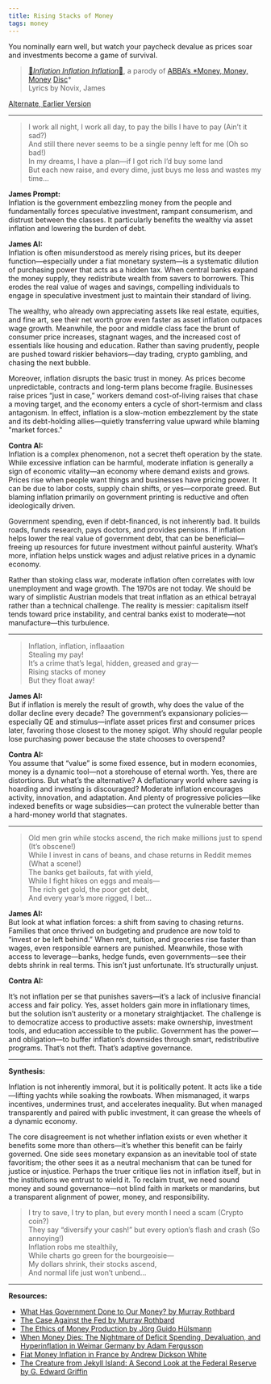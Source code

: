 ```yaml
---
title: Rising Stacks of Money  
tags: money
---
```


You nominally earn well, but watch your paycheck devalue as prices soar and investments become a game of survival.  

<!--more-->

>[🎵*Inflation Inflation Inflation*🎵](https://suno.com/s/STyooszb9LCJqw3y), a parody of [ABBA’s *Money, Money, Money](https://genius.com/Abba-money-money-money-lyrics) [Disc](https://amzn.to/4kqNC8v)*\
>Lyrics by Novix, James

[Alternate, Earlier Version](https://suno.com/s/mayJ4Nuyaw4HApeX)

---

> I work all night, I work all day, to pay the bills I have to pay (Ain’t it sad?)  
> And still there never seems to be a single penny left for me (Oh so bad!)  
> In my dreams, I have a plan—if I got rich I’d buy some land  
> But each new raise, and every dime, just buys me less and wastes my time...  


**James Prompt:**  
Inflation is the government embezzling money from the people and fundamentally forces speculative investment, rampant consumerism, and distrust between the classes. It particularly benefits the wealthy via asset inflation and lowering the burden of debt.

**James AI:**  
Inflation is often misunderstood as merely rising prices, but its deeper function—especially under a fiat monetary system—is a systematic dilution of purchasing power that acts as a hidden tax. When central banks expand the money supply, they redistribute wealth from savers to borrowers. This erodes the real value of wages and savings, compelling individuals to engage in speculative investment just to maintain their standard of living.

The wealthy, who already own appreciating assets like real estate, equities, and fine art, see their net worth grow even faster as asset inflation outpaces wage growth. Meanwhile, the poor and middle class face the brunt of consumer price increases, stagnant wages, and the increased cost of essentials like housing and education. Rather than saving prudently, people are pushed toward riskier behaviors—day trading, crypto gambling, and chasing the next bubble.

Moreover, inflation disrupts the basic trust in money. As prices become unpredictable, contracts and long-term plans become fragile. Businesses raise prices “just in case,” workers demand cost-of-living raises that chase a moving target, and the economy enters a cycle of short-termism and class antagonism. In effect, inflation is a slow-motion embezzlement by the state and its debt-holding allies—quietly transferring value upward while blaming "market forces."


**Contra AI:**  
Inflation is a complex phenomenon, not a secret theft operation by the state. While excessive inflation can be harmful, moderate inflation is generally a sign of economic vitality—an economy where demand exists and grows. Prices rise when people want things and businesses have pricing power. It can be due to labor costs, supply chain shifts, or yes—corporate greed. But blaming inflation primarily on government printing is reductive and often ideologically driven.

Government spending, even if debt-financed, is not inherently bad. It builds roads, funds research, pays doctors, and provides pensions. If inflation helps lower the real value of government debt, that can be beneficial—freeing up resources for future investment without painful austerity. What’s more, inflation helps unstick wages and adjust relative prices in a dynamic economy.

Rather than stoking class war, moderate inflation often correlates with low unemployment and wage growth. The 1970s are not today. We should be wary of simplistic Austrian models that treat inflation as an ethical betrayal rather than a technical challenge. The reality is messier: capitalism itself tends toward price instability, and central banks exist to moderate—not manufacture—this turbulence.



---

> Inflation, inflation, inflaaation  
> Stealing my pay!  
> It’s a crime that’s legal, hidden, greased and gray—  
> Rising stacks of money  
> But they float away!
 


**James AI:**  
But if inflation is merely the result of growth, why does the value of the dollar decline every decade? The government’s expansionary policies—especially QE and stimulus—inflate asset prices first and consumer prices later, favoring those closest to the money spigot. Why should regular people lose purchasing power because the state chooses to overspend?


**Contra AI:**  
You assume that “value” is some fixed essence, but in modern economies, money is a dynamic tool—not a storehouse of eternal worth. Yes, there are distortions. But what’s the alternative? A deflationary world where saving is hoarding and investing is discouraged? Moderate inflation encourages activity, innovation, and adaptation. And plenty of progressive policies—like indexed benefits or wage subsidies—can protect the vulnerable better than a hard-money world that stagnates.

---

> Old men grin while stocks ascend, the rich make millions just to spend (It’s obscene!)  
> While I invest in cans of beans, and chase returns in Reddit memes (What a scene!)  
> The banks get bailouts, fat with yield,  
> While I fight hikes on eggs and meals—  
> The rich get gold, the poor get debt,  
> And every year’s more rigged, I bet…


**James AI:**  
But look at what inflation forces: a shift from saving to chasing returns. Families that once thrived on budgeting and prudence are now told to “invest or be left behind.” When rent, tuition, and groceries rise faster than wages, even responsible earners are punished. Meanwhile, those with access to leverage—banks, hedge funds, even governments—see their debts shrink in real terms. This isn’t just unfortunate. It’s structurally unjust.

**Contra AI:**  

It’s not inflation per se that punishes savers—it’s a lack of inclusive financial access and fair policy. Yes, asset holders gain more in inflationary times, but the solution isn’t austerity or a monetary straightjacket. The challenge is to democratize access to productive assets: make ownership, investment tools, and education accessible to the public. Government has the power—and obligation—to buffer inflation’s downsides through smart, redistributive programs. That’s not theft. That’s adaptive governance.

---

**Synthesis:**  

Inflation is not inherently immoral, but it is politically potent. It acts like a tide—lifting yachts while soaking the rowboats. When mismanaged, it warps incentives, undermines trust, and accelerates inequality. But when managed transparently and paired with public investment, it can grease the wheels of a dynamic economy.

The core disagreement is not whether inflation exists or even whether it benefits some more than others—it’s whether this benefit can be fairly governed. One side sees monetary expansion as an inevitable tool of state favoritism; the other sees it as a neutral mechanism that can be tuned for justice or injustice. Perhaps the truer critique lies not in inflation itself, but in the institutions we entrust to wield it. To reclaim trust, we need sound money and sound governance—not blind faith in markets or mandarins, but a transparent alignment of power, money, and responsibility.

> I try to save, I try to plan, but every month I need a scam (Crypto coin?)  
> They say “diversify your cash!” but every option’s flash and crash (So annoying!)  
> Inflation robs me stealthily,  
> While charts go green for the bourgeoisie—  
> My dollars shrink, their stocks ascend,  
> And normal life just won’t unbend…  

---

**Resources:**

- [What Has Government Done to Our Money? by Murray Rothbard](https://amzn.to/4exOEhv)
- [The Case Against the Fed by Murray Rothbard](https://amzn.to/3Tq5hC9)
- [The Ethics of Money Production by Jörg Guido Hülsmann](https://amzn.to/45WxHeC)
- [When Money Dies: The Nightmare of Deficit Spending, Devaluation, and Hyperinflation in Weimar Germany by Adam Fergusson](https://amzn.to/3Gv1sss)
- [Fiat Money Inflation in France by Andrew Dickson White](https://amzn.to/4nzkKh9)
- [The Creature from Jekyll Island: A Second Look at the Federal Reserve by G. Edward Griffin](https://amzn.to/44EHYtB)

